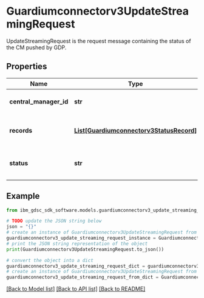 # Guardiumconnectorv3UpdateStreamingRequest

UpdateStreamingRequest is the request message containing the status of the CM pushed by GDP.

## Properties

Name | Type | Description | Notes
------------ | ------------- | ------------- | -------------
**central_manager_id** | **str** | ID of central manager. | [optional] 
**records** | [**List[Guardiumconnectorv3StatusRecord]**](Guardiumconnectorv3StatusRecord.md) | Status records pushed from GDP. | [optional] 
**status** | **str** | Status response from GDP grdapi. | [optional] 

## Example

```python
from ibm_gdsc_sdk_software.models.guardiumconnectorv3_update_streaming_request import Guardiumconnectorv3UpdateStreamingRequest

# TODO update the JSON string below
json = "{}"
# create an instance of Guardiumconnectorv3UpdateStreamingRequest from a JSON string
guardiumconnectorv3_update_streaming_request_instance = Guardiumconnectorv3UpdateStreamingRequest.from_json(json)
# print the JSON string representation of the object
print(Guardiumconnectorv3UpdateStreamingRequest.to_json())

# convert the object into a dict
guardiumconnectorv3_update_streaming_request_dict = guardiumconnectorv3_update_streaming_request_instance.to_dict()
# create an instance of Guardiumconnectorv3UpdateStreamingRequest from a dict
guardiumconnectorv3_update_streaming_request_from_dict = Guardiumconnectorv3UpdateStreamingRequest.from_dict(guardiumconnectorv3_update_streaming_request_dict)
```
[[Back to Model list]](../README.md#documentation-for-models) [[Back to API list]](../README.md#documentation-for-api-endpoints) [[Back to README]](../README.md)


